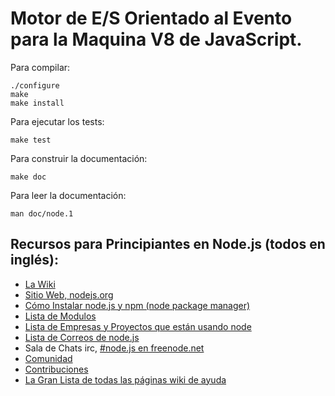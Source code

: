 Motor de E/S Orientado al Evento para la Maquina V8 de JavaScript.
===

Para compilar:

    ./configure
    make
    make install

Para ejecutar los tests:

    make test

Para construir la documentación:

    make doc

Para leer la documentación:

    man doc/node.1

Recursos para Principiantes en Node.js (todos en inglés):
---
  - [La Wiki](http://github.com/ry/node/wiki)
  - [Sitio Web, nodejs.org](http://nodejs.org/)
  - [Cómo Instalar node.js y npm (node package manager)](http://joyeur.com/2010/12/10/installing-node-and-npm/)
  - [Lista de Modulos](http://github.com/ry/node/wiki/modules)
  - [Lista de Empresas y Proyectos que están usando node](http://github.com/ry/node/wiki)
  - [Lista de Correos de node.js](http://groups.google.com/group/nodejs)
  - Sala de Chats irc, [#node.js en freenode.net](http://webchat.freenode.net?channels=node.js&uio=d4)
  - [Comunidad](https://github.com/ry/node/wiki/Community)
  - [Contribuciones](https://github.com/ry/node/wiki/Contributing)
  - [La Gran Lista de todas las páginas wiki de ayuda](https://github.com/ry/node/wiki/_pages)
